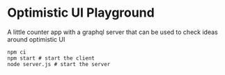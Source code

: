 # Optimistic UI Playground

A little counter app with a graphql server that can be used to check ideas around optimistic UI


```
npm ci
npm start # start the client
node server.js # start the server
```
